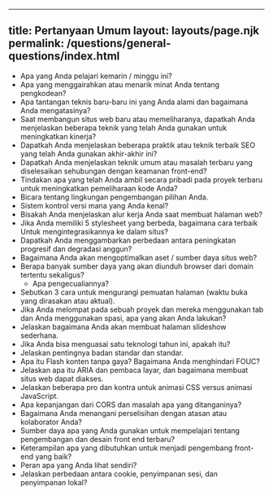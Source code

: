 ***

## title: Pertanyaan Umum&#xA;layout: layouts/page.njk&#xA;permalink: /questions/general-questions/index.html

*   Apa yang Anda pelajari kemarin / minggu ini?
*   Apa yang menggairahkan atau menarik minat Anda tentang pengkodean?
*   Apa tantangan teknis baru-baru ini yang Anda alami dan bagaimana Anda mengatasinya?
*   Saat membangun situs web baru atau memeliharanya, dapatkah Anda menjelaskan beberapa teknik yang telah Anda gunakan untuk meningkatkan kinerja?
*   Dapatkah Anda menjelaskan beberapa praktik atau teknik terbaik SEO yang telah Anda gunakan akhir-akhir ini?
*   Dapatkah Anda menjelaskan teknik umum atau masalah terbaru yang diselesaikan sehubungan dengan keamanan front-end?
*   Tindakan apa yang telah Anda ambil secara pribadi pada proyek terbaru untuk meningkatkan pemeliharaan kode Anda?
*   Bicara tentang lingkungan pengembangan pilihan Anda.
*   Sistem kontrol versi mana yang Anda kenal?
*   Bisakah Anda menjelaskan alur kerja Anda saat membuat halaman web?
*   Jika Anda memiliki 5 stylesheet yang berbeda, bagaimana cara terbaik Untuk mengintegrasikannya ke dalam situs?
*   Dapatkah Anda menggambarkan perbedaan antara peningkatan progresif dan degradasi anggun?
*   Bagaimana Anda akan mengoptimalkan aset / sumber daya situs web?
*   Berapa banyak sumber daya yang akan diunduh browser dari domain tertentu sekaligus?
    *   Apa pengecualiannya?
*   Sebutkan 3 cara untuk mengurangi pemuatan halaman (waktu buka yang dirasakan atau aktual).
*   Jika Anda melompat pada sebuah proyek dan mereka menggunakan tab dan Anda menggunakan spasi, apa yang akan Anda lakukan?
*   Jelaskan bagaimana Anda akan membuat halaman slideshow sederhana.
*   Jika Anda bisa menguasai satu teknologi tahun ini, apakah itu?
*   Jelaskan pentingnya badan standar dan standar.
*   Apa itu Flash konten tanpa gaya? Bagaimana Anda menghindari FOUC?
*   Jelaskan apa itu ARIA dan pembaca layar, dan bagaimana membuat situs web dapat diakses.
*   Jelaskan beberapa pro dan kontra untuk animasi CSS versus animasi JavaScript.
*   Apa kepanjangan dari CORS dan masalah apa yang ditanganinya?
*   Bagaimana Anda menangani perselisihan dengan atasan atau kolaborator Anda?
*   Sumber daya apa yang Anda gunakan untuk mempelajari tentang pengembangan dan desain front end terbaru?
*   Keterampilan apa yang dibutuhkan untuk menjadi pengembang front-end yang baik?
*   Peran apa yang Anda lihat sendiri?
*   Jelaskan perbedaan antara cookie, penyimpanan sesi, dan penyimpanan lokal?
